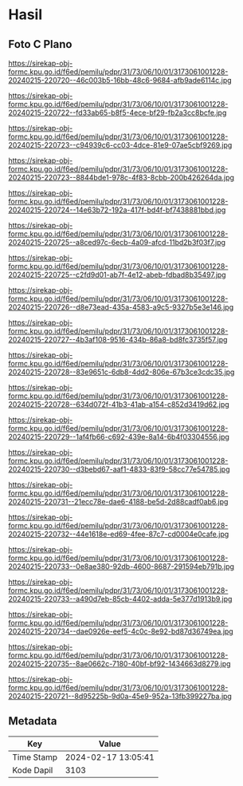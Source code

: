 # Hasil

## Foto C Plano

https://sirekap-obj-formc.kpu.go.id/f6ed/pemilu/pdpr/31/73/06/10/01/3173061001228-20240215-220720--46c003b5-16bb-48c6-9684-afb9ade6114c.jpg

https://sirekap-obj-formc.kpu.go.id/f6ed/pemilu/pdpr/31/73/06/10/01/3173061001228-20240215-220722--fd33ab65-b8f5-4ece-bf29-fb2a3cc8bcfe.jpg

https://sirekap-obj-formc.kpu.go.id/f6ed/pemilu/pdpr/31/73/06/10/01/3173061001228-20240215-220723--c94939c6-cc03-4dce-81e9-07ae5cbf9269.jpg

https://sirekap-obj-formc.kpu.go.id/f6ed/pemilu/pdpr/31/73/06/10/01/3173061001228-20240215-220723--8844bde1-978c-4f83-8cbb-200b426264da.jpg

https://sirekap-obj-formc.kpu.go.id/f6ed/pemilu/pdpr/31/73/06/10/01/3173061001228-20240215-220724--14e63b72-192a-417f-bd4f-bf7438881bbd.jpg

https://sirekap-obj-formc.kpu.go.id/f6ed/pemilu/pdpr/31/73/06/10/01/3173061001228-20240215-220725--a8ced97c-6ecb-4a09-afcd-11bd2b3f03f7.jpg

https://sirekap-obj-formc.kpu.go.id/f6ed/pemilu/pdpr/31/73/06/10/01/3173061001228-20240215-220725--c2fd9d01-ab7f-4e12-abeb-fdbad8b35497.jpg

https://sirekap-obj-formc.kpu.go.id/f6ed/pemilu/pdpr/31/73/06/10/01/3173061001228-20240215-220726--d8e73ead-435a-4583-a9c5-9327b5e3e146.jpg

https://sirekap-obj-formc.kpu.go.id/f6ed/pemilu/pdpr/31/73/06/10/01/3173061001228-20240215-220727--4b3af108-9516-434b-86a8-bd8fc3735f57.jpg

https://sirekap-obj-formc.kpu.go.id/f6ed/pemilu/pdpr/31/73/06/10/01/3173061001228-20240215-220728--83e9651c-6db8-4dd2-806e-67b3ce3cdc35.jpg

https://sirekap-obj-formc.kpu.go.id/f6ed/pemilu/pdpr/31/73/06/10/01/3173061001228-20240215-220728--634d072f-41b3-41ab-a154-c852d3419d62.jpg

https://sirekap-obj-formc.kpu.go.id/f6ed/pemilu/pdpr/31/73/06/10/01/3173061001228-20240215-220729--1af4fb66-c692-439e-8a14-6b4f03304556.jpg

https://sirekap-obj-formc.kpu.go.id/f6ed/pemilu/pdpr/31/73/06/10/01/3173061001228-20240215-220730--d3bebd67-aaf1-4833-83f9-58cc77e54785.jpg

https://sirekap-obj-formc.kpu.go.id/f6ed/pemilu/pdpr/31/73/06/10/01/3173061001228-20240215-220731--21ecc78e-dae6-4188-be5d-2d88cadf0ab6.jpg

https://sirekap-obj-formc.kpu.go.id/f6ed/pemilu/pdpr/31/73/06/10/01/3173061001228-20240215-220732--44e1618e-ed69-4fee-87c7-cd0004e0cafe.jpg

https://sirekap-obj-formc.kpu.go.id/f6ed/pemilu/pdpr/31/73/06/10/01/3173061001228-20240215-220733--0e8ae380-92db-4600-8687-291594eb791b.jpg

https://sirekap-obj-formc.kpu.go.id/f6ed/pemilu/pdpr/31/73/06/10/01/3173061001228-20240215-220733--a490d7eb-85cb-4402-adda-5e377d1913b9.jpg

https://sirekap-obj-formc.kpu.go.id/f6ed/pemilu/pdpr/31/73/06/10/01/3173061001228-20240215-220734--dae0926e-eef5-4c0c-8e92-bd87d36749ea.jpg

https://sirekap-obj-formc.kpu.go.id/f6ed/pemilu/pdpr/31/73/06/10/01/3173061001228-20240215-220735--8ae0662c-7180-40bf-bf92-1434663d8279.jpg

https://sirekap-obj-formc.kpu.go.id/f6ed/pemilu/pdpr/31/73/06/10/01/3173061001228-20240215-220721--8d95225b-9d0a-45e9-952a-13fb399227ba.jpg


## Metadata

| Key        | Value               |
| ---------- | ------------------- |
| Time Stamp | 2024-02-17 13:05:41 |
| Kode Dapil | 3103                |



